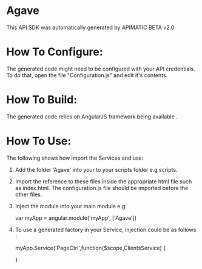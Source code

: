 Agave
=================
This API SDK was automatically generated by APIMATIC BETA v2.0

How To Configure:
=================
The generated code might need to be configured with your API credentials. To do that,
open the file "Configuration.js" and edit it's contents.

How To Build:
=============
The generated code relies on AngularJS framework being available .

How To Use:
===========
The following shows how import the Services and use:

1) Add the folder 'Agave' into your to your scripts folder e.g scripts.

2) Import the reference to these files inside the appropriate html file such as index.html.
   The configuration.js file should be imported before the other files.


    <!-- Helper files -->
    <script src="scripts/Agave/Configuration.js"></script>
    <script src="scripts/Agave/APIHelper.js"></script>
    <script src="scripts/Agave/Http/Client/HttpContext.js"></script>
    <script src="scripts/Agave/Http/Client/RequestClient.js"></script>
    <script src="scripts/Agave/Http/Request/HttpRequest.js"></script>
    <script src="scripts/Agave/Http/Response/HttpResponse.js"></script>

    <!-- API Services -->
    <script src="scripts/Agave/Services/ClientsService.js"></script>
    <script src="scripts/Agave/Services/AppsService.js"></script>
    <script src="scripts/Agave/Services/FilesService.js"></script>
    <script src="scripts/Agave/Services/JobsService.js"></script>
    <script src="scripts/Agave/Services/MetaService.js"></script>
    <script src="scripts/Agave/Services/MonitorsService.js"></script>
    <script src="scripts/Agave/Services/NotificationsService.js"></script>
    <script src="scripts/Agave/Services/PostitsService.js"></script>
    <script src="scripts/Agave/Services/ProfilesService.js"></script>
    <script src="scripts/Agave/Services/SystemsService.js"></script>
    <script src="scripts/Agave/Services/TransformsService.js"></script>

    <!-- ENUM Models -->
    <script src="scripts/Agave/Models/JobStatusTypeEnum.js"></script>
    <script src="scripts/Agave/Models/MonitorCheckResultTypeEnum.js"></script>
    <script src="scripts/Agave/Models/TermEnum.js"></script>
    <script src="scripts/Agave/Models/Term3Enum.js"></script>
    <script src="scripts/Agave/Models/SystemCredentialTypeEnum.js"></script>
    <script src="scripts/Agave/Models/ClientSubscriptionTierEnum.js"></script>
    <script src="scripts/Agave/Models/SystemExecutionTypeEnum.js"></script>
    <script src="scripts/Agave/Models/ApplicationParallelismEnum.js"></script>
    <script src="scripts/Agave/Models/PermissionTypeEnum.js"></script>
    <script src="scripts/Agave/Models/FileManagementActionTypeEnum.js"></script>
    <script src="scripts/Agave/Models/JobActionTypeEnum.js"></script>
    <script src="scripts/Agave/Models/PostItRequestMethodEnum.js"></script>
    <script src="scripts/Agave/Models/GenderEnum.js"></script>
    <script src="scripts/Agave/Models/SystemLoginProtocolTypeEnum.js"></script>
    <script src="scripts/Agave/Models/SystemStorageProtocolTypeEnum.js"></script>
    <script src="scripts/Agave/Models/SystemTypeEnum.js"></script>
    <script src="scripts/Agave/Models/AuthenticationTypeEnum.js"></script>
    <script src="scripts/Agave/Models/SystemStatusTypeEnum.js"></script>
    <script src="scripts/Agave/Models/ApplicationExecutionTypeEnum.js"></script>
    <script src="scripts/Agave/Models/BatchSchedulerTypeEnum.js"></script>
    <script src="scripts/Agave/Models/SystemRoleTypeEnum.js"></script>
    <script src="scripts/Agave/Models/SystemLoginAuthenticationTypeEnum.js"></script>
    <script src="scripts/Agave/Models/SystemAuthConfigServerProtocolTypeEnum.js"></script>
    <script src="scripts/Agave/Models/SystemActionTypeEnum.js"></script>
    <script src="scripts/Agave/Models/ApplicationParameterTypeEnum.js"></script>
    <script src="scripts/Agave/Models/ApplicationActionTypeEnum.js"></script>
    <script src="scripts/Agave/Models/FilesStatusTypeEnum.js"></script>
    <script src="scripts/Agave/Models/ClientAPISubscriptionStatusTypeEnum.js"></script>
    <script src="scripts/Agave/Models/FileTypeEnum.js"></script>

    <!-- Models -->
    <script src="scripts/Agave/Models/ApplicationParameterStringValue.js"></script>
    <script src="scripts/Agave/Models/ApplicationParameterBooleanValue.js"></script>
    <script src="scripts/Agave/Models/ApplicationParameterNumericValue.js"></script>
    <script src="scripts/Agave/Models/ApplicationParameterFlagValue.js"></script>
    <script src="scripts/Agave/Models/Client.js"></script>
    <script src="scripts/Agave/Models/ClientRequest.js"></script>
    <script src="scripts/Agave/Models/ClientAPISubscription.js"></script>
    <script src="scripts/Agave/Models/ClientSubscriptionRequest.js"></script>
    <script src="scripts/Agave/Models/SingleClientResponse.js"></script>
    <script src="scripts/Agave/Models/MultipleClientResponse.js"></script>
    <script src="scripts/Agave/Models/EmptyClientResponse.js"></script>
    <script src="scripts/Agave/Models/MultipleSubscriptionResponse.js"></script>
    <script src="scripts/Agave/Models/SingleSubscriptionResponse.js"></script>
    <script src="scripts/Agave/Models/EmptySubscriptionResponse.js"></script>
    <script src="scripts/Agave/Models/ACL.js"></script>
    <script src="scripts/Agave/Models/ApplicationSummary.js"></script>
    <script src="scripts/Agave/Models/Application.js"></script>
    <script src="scripts/Agave/Models/ApplicationInput.js"></script>
    <script src="scripts/Agave/Models/ApplicationArgumentDetails.js"></script>
    <script src="scripts/Agave/Models/ApplicationArgumentValue.js"></script>
    <script src="scripts/Agave/Models/AbstractApplicationParameterValue.js"></script>
    <script src="scripts/Agave/Models/AgaveResponse.js"></script>
    <script src="scripts/Agave/Models/EmptyApplicationResponse.js"></script>
    <script src="scripts/Agave/Models/MultipleApplicationResponse.js"></script>
    <script src="scripts/Agave/Models/EmptyRemoteFileResponse.js"></script>
    <script src="scripts/Agave/Models/FileHistoryResponse.js"></script>
    <script src="scripts/Agave/Models/MultipleRemoteFileResponse.js"></script>
    <script src="scripts/Agave/Models/FileInfo.js"></script>
    <script src="scripts/Agave/Models/SingleRemoteFileResponse.js"></script>
    <script src="scripts/Agave/Models/MultiplePermissionResponse.js"></script>
    <script src="scripts/Agave/Models/PermissionRequest.js"></script>
    <script src="scripts/Agave/Models/PermissionStanza.js"></script>
    <script src="scripts/Agave/Models/FilePermissionRequest.js"></script>
    <script src="scripts/Agave/Models/FileAction.js"></script>
    <script src="scripts/Agave/Models/Job.js"></script>
    <script src="scripts/Agave/Models/JobRequest.js"></script>
    <script src="scripts/Agave/Models/JobHistory.js"></script>
    <script src="scripts/Agave/Models/JobSubmission.js"></script>
    <script src="scripts/Agave/Models/JobParameters.js"></script>
    <script src="scripts/Agave/Models/JobInputs.js"></script>
    <script src="scripts/Agave/Models/JobSummary.js"></script>
    <script src="scripts/Agave/Models/JobStatusSummary.js"></script>
    <script src="scripts/Agave/Models/Notification.js"></script>
    <script src="scripts/Agave/Models/JobAction.js"></script>
    <script src="scripts/Agave/Models/Metadata.js"></script>
    <script src="scripts/Agave/Models/MetadataSchema.js"></script>
    <script src="scripts/Agave/Models/MonitoringTaskSummary.js"></script>
    <script src="scripts/Agave/Models/MonitoringTaskCheck.js"></script>
    <script src="scripts/Agave/Models/NotificationRequest.js"></script>
    <script src="scripts/Agave/Models/NotificationResponse.js"></script>
    <script src="scripts/Agave/Models/PostIt.js"></script>
    <script src="scripts/Agave/Models/PostItRequest.js"></script>
    <script src="scripts/Agave/Models/SinglePostItResponse.js"></script>
    <script src="scripts/Agave/Models/InternalUser.js"></script>
    <script src="scripts/Agave/Models/ProfileRequest.js"></script>
    <script src="scripts/Agave/Models/Profile.js"></script>
    <script src="scripts/Agave/Models/SingleInternalUserResponse.js"></script>
    <script src="scripts/Agave/Models/SingleProfileResponse.js"></script>
    <script src="scripts/Agave/Models/EmptySystemResponse.js"></script>
    <script src="scripts/Agave/Models/MultipleSystemResponse.js"></script>
    <script src="scripts/Agave/Models/SingleSystemResponse.js"></script>
    <script src="scripts/Agave/Models/BatchQueue.js"></script>
    <script src="scripts/Agave/Models/SystemLoginConfig.js"></script>
    <script src="scripts/Agave/Models/SystemStorageConfig.js"></script>
    <script src="scripts/Agave/Models/SystemCredential.js"></script>
    <script src="scripts/Agave/Models/SystemSummary.js"></script>
    <script src="scripts/Agave/Models/System.js"></script>
    <script src="scripts/Agave/Models/SystemRequest.js"></script>
    <script src="scripts/Agave/Models/ExecutionSystem.js"></script>
    <script src="scripts/Agave/Models/SystemCredentialsResponse.js"></script>
    <script src="scripts/Agave/Models/MultipleSystemRoleResponse.js"></script>
    <script src="scripts/Agave/Models/SystemAuthConfig.js"></script>
    <script src="scripts/Agave/Models/SystemAuthConfigServer.js"></script>
    <script src="scripts/Agave/Models/SystemAction.js"></script>
    <script src="scripts/Agave/Models/MultipleTransformResponse.js"></script>
    <script src="scripts/Agave/Models/SingleTransformResponse.js"></script>
    <script src="scripts/Agave/Models/Transform.js"></script>
    <script src="scripts/Agave/Models/TransformRequest.js"></script>
    <script src="scripts/Agave/Models/ApplicationArgumentDataSemantics.js"></script>
    <script src="scripts/Agave/Models/ApplicationArgumentSemantics.js"></script>
    <script src="scripts/Agave/Models/ApplicationOutput.js"></script>
    <script src="scripts/Agave/Models/ApplicationParameter.js"></script>
    <script src="scripts/Agave/Models/ApplicationArgument.js"></script>
    <script src="scripts/Agave/Models/ApplicationParameterEnumValueItem.js"></script>
    <script src="scripts/Agave/Models/SystemRoleRequest.js"></script>
    <script src="scripts/Agave/Models/TransferTaskProgressSummary.js"></script>
    <script src="scripts/Agave/Models/TransformEncoder.js"></script>
    <script src="scripts/Agave/Models/FileMkdirAction.js"></script>
    <script src="scripts/Agave/Models/FileRenameAction.js"></script>
    <script src="scripts/Agave/Models/FileMoveAction.js"></script>
    <script src="scripts/Agave/Models/FileCopyAction.js"></script>
    <script src="scripts/Agave/Models/TransformDecoder.js"></script>
    <script src="scripts/Agave/Models/AgaveNullResponse.js"></script>
    <script src="scripts/Agave/Models/ApplicationAction.js"></script>
    <script src="scripts/Agave/Models/ApplicationPublishAction.js"></script>
    <script src="scripts/Agave/Models/ApplicationCloneAction.js"></script>
    <script src="scripts/Agave/Models/ApplicationEnableAction.js"></script>
    <script src="scripts/Agave/Models/ApplicationDisableAction.js"></script>
    <script src="scripts/Agave/Models/ApplicationUnpublishAction.js"></script>
    <script src="scripts/Agave/Models/JobStopAction.js"></script>
    <script src="scripts/Agave/Models/JobResubmitAction.js"></script>
    <script src="scripts/Agave/Models/MonitoringTaskDetails.js"></script>
    <script src="scripts/Agave/Models/StorageSystem.js"></script>
    <script src="scripts/Agave/Models/FilePermission.js"></script>
    <script src="scripts/Agave/Models/Permission.js"></script>
    <script src="scripts/Agave/Models/FilePermissionStanza.js"></script>
    <script src="scripts/Agave/Models/SystemRole.js"></script>
    <script src="scripts/Agave/Models/SystemPublishAction.js"></script>
    <script src="scripts/Agave/Models/SystemCloneAction.js"></script>
    <script src="scripts/Agave/Models/HistoryEvent.js"></script>
    <script src="scripts/Agave/Models/FileImportRequest.js"></script>

3) Inject the module into your main module e.g:

    var myApp = angular.module('myApp', ['Agave'])

4) To use a generated factory in your Service, injection could be as follows :

    myApp.Service('PageCtrl',function($scope,ClientsService) {

    }
